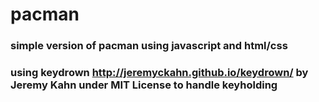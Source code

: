# pacman
### simple version of pacman using javascript and html/css



### using keydrown <http://jeremyckahn.github.io/keydrown/> by Jeremy Kahn under MIT License to handle keyholding